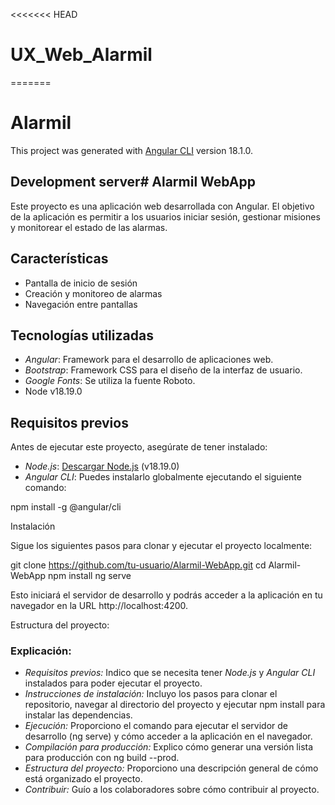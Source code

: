 <<<<<<< HEAD

# UX_Web_Alarmil
=======
# Alarmil

This project was generated with [Angular CLI](https://github.com/angular/angular-cli) version 18.1.0.

## Development server# Alarmil WebApp

Este proyecto es una aplicación web desarrollada con Angular. El objetivo de la aplicación es permitir a los usuarios iniciar sesión, gestionar misiones y monitorear el estado de las alarmas.

## Características

- Pantalla de inicio de sesión
- Creación y monitoreo de alarmas
- Navegación entre pantallas

## Tecnologías utilizadas

- *Angular*: Framework para el desarrollo de aplicaciones web.
- *Bootstrap*: Framework CSS para el diseño de la interfaz de usuario.
- *Google Fonts*: Se utiliza la fuente Roboto.
- Node v18.19.0

## Requisitos previos

Antes de ejecutar este proyecto, asegúrate de tener instalado:

- *Node.js*: [Descargar Node.js](https://nodejs.org/) (v18.19.0)
- *Angular CLI*: Puedes instalarlo globalmente ejecutando el siguiente comando:


npm install -g @angular/cli
  
Instalación

Sigue los siguientes pasos para clonar y ejecutar el proyecto localmente:


git clone https://github.com/tu-usuario/Alarmil-WebApp.git
cd Alarmil-WebApp
npm install
ng serve

Esto iniciará el servidor de desarrollo y podrás acceder a la aplicación en tu navegador en la URL http://localhost:4200.


Estructura del proyecto:

### Explicación:

- *Requisitos previos:* Indico que se necesita tener *Node.js* y *Angular CLI* instalados para poder ejecutar el proyecto.
- *Instrucciones de instalación:* Incluyo los pasos para clonar el repositorio, navegar al directorio del proyecto y ejecutar npm install para instalar las dependencias.
- *Ejecución:* Proporciono el comando para ejecutar el servidor de desarrollo (ng serve) y cómo acceder a la aplicación en el navegador.
- *Compilación para producción:* Explico cómo generar una versión lista para producción con ng build --prod.
- *Estructura del proyecto:* Proporciono una descripción general de cómo está organizado el proyecto.
- *Contribuir:* Guío a los colaboradores sobre cómo contribuir al proyecto.

